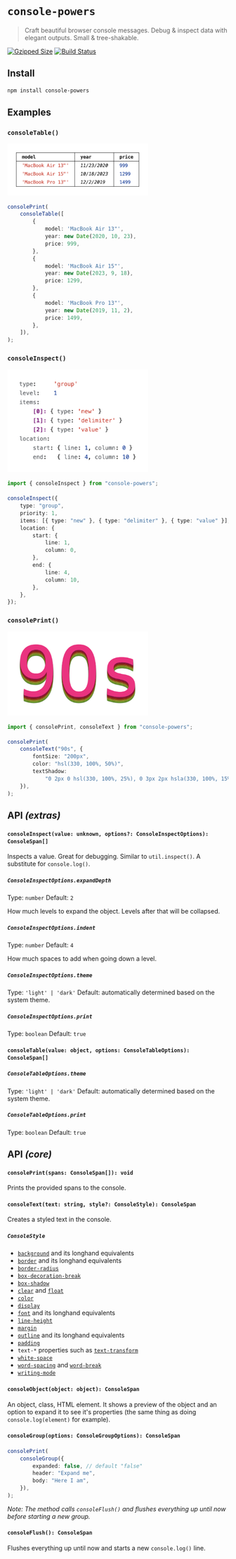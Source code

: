 # `console-powers`

> Craft beautiful browser console messages.
> Debug & inspect data with elegant outputs.
> Small & tree-shakable.

[![Gzipped Size](https://img.shields.io/bundlephobia/minzip/console-powers)](https://bundlephobia.com/result?p=console-powers)
[![Build Status](https://img.shields.io/github/actions/workflow/status/astoilkov/console-powers/main.yml?branch=main)](https://github.com/astoilkov/console-powers/actions/workflows/main.yml)

<!--
## Why
## Usage
## API
## Alternatives
## Related
-->

## Install

```bash
npm install console-powers
```

## Examples

### `consoleTable()`

<picture>
    <source media="(prefers-color-scheme: dark)" srcset="/img/light/table.png">
    <source media="(prefers-color-scheme: light)" srcset="/img/dark/table.png">
    <img src="/img/light/table.png" width="320" />
</picture>

```ts
consolePrint(
    consoleTable([
        {
            model: 'MacBook Air 13"',
            year: new Date(2020, 10, 23),
            price: 999,
        },
        {
            model: 'MacBook Air 15"',
            year: new Date(2023, 9, 18),
            price: 1299,
        },
        {
            model: 'MacBook Pro 13"',
            year: new Date(2019, 11, 2),
            price: 1499,
        },
    ]),
);
```

### `consoleInspect()`

<picture>
  <source media="(prefers-color-scheme: dark)" srcset="/img/light/inspect.png">
  <source media="(prefers-color-scheme: light)" srcset="/img/dark/inspect.png">
  <img src="/img/light/inspect.png" width="320" />
</picture>

```ts
import { consoleInspect } from "console-powers";

consoleInspect({
    type: "group",
    priority: 1,
    items: [{ type: "new" }, { type: "delimiter" }, { type: "value" }],
    location: {
        start: {
            line: 1,
            column: 0,
        },
        end: {
            line: 4,
            column: 10,
        },
    },
});
```

### `consolePrint()`

<picture>
  <source media="(prefers-color-scheme: dark)" srcset="/img/light/print.png">
  <source media="(prefers-color-scheme: light)" srcset="/img/dark/print.png">
  <img src="/img/light/print.png" width="320" />
</picture>

```ts
import { consolePrint, consoleText } from "console-powers";

consolePrint(
    consoleText("90s", {
        fontSize: "200px",
        color: "hsl(330, 100%, 50%)",
        textShadow:
            "0 2px 0 hsl(330, 100%, 25%), 0 3px 2px hsla(330, 100%, 15%, 0.5), /* next */ 0 3px 0 hsl(350, 100%, 50%), 0 5px 0 hsl(350, 100%, 25%), 0 6px 2px hsla(350, 100%, 15%, 0.5), /* next */ 0 6px 0 hsl(20, 100%, 50%), 0 8px 0 hsl(20, 100%, 25%), 0 9px 2px hsla(20, 100%, 15%, 0.5), /* next */ 0 9px 0 hsl(50, 100%, 50%), 0 11px 0 hsl(50, 100%, 25%), 0 12px 2px hsla(50, 100%, 15%, 0.5), /* next */ 0 12px 0 hsl(70, 100%, 50%), 0 14px 0 hsl(70, 100%, 25%), 0 15px 2px hsla(70, 100%, 15%, 0.5), /* next */ 0 15px 0 hsl(90, 100%, 50%), 0 17px 0 hsl(90, 100%, 25%), 0 17px 2px hsla(90, 100%, 15%, 0.5)",
    }),
);
```

## API _(extras)_

#### `consoleInspect(value: unknown, options?: ConsoleInspectOptions): ConsoleSpan[]`

Inspects a value. Great for debugging. Similar to `util.inspect()`. A substitute for `console.log()`.

##### `ConsoleInspectOptions.expandDepth`

Type: `number`
Default: `2`

How much levels to expand the object. Levels after that will be collapsed.

##### `ConsoleInspectOptions.indent`

Type: `number`
Default: `4`

How much spaces to add when going down a level.

##### `ConsoleInspectOptions.theme`

Type: `'light' | 'dark'`
Default: automatically determined based on the system theme.

##### `ConsoleInspectOptions.print`

Type: `boolean`
Default: `true`

#### `consoleTable(value: object, options: ConsoleTableOptions): ConsoleSpan[]`

##### `ConsoleTableOptions.theme`

Type: `'light' | 'dark'`
Default: automatically determined based on the system theme.

##### `ConsoleTableOptions.print`

Type: `boolean`
Default: `true`

## API _(core)_

#### `consolePrint(spans: ConsoleSpan[]): void`

Prints the provided spans to the console.

#### `consoleText(text: string, style?: ConsoleStyle): ConsoleSpan`

Creates a styled text in the console.

##### `ConsoleStyle`

-   [`background`](https://developer.mozilla.org/en-US/docs/Web/CSS/background) and its longhand equivalents
-   [`border`](https://developer.mozilla.org/en-US/docs/Web/CSS/border) and its longhand equivalents
-   [`border-radius`](https://developer.mozilla.org/en-US/docs/Web/CSS/border-radius)
-   [`box-decoration-break`](https://developer.mozilla.org/en-US/docs/Web/CSS/box-decoration-break)
-   [`box-shadow`](https://developer.mozilla.org/en-US/docs/Web/CSS/box-shadow)
-   [`clear`](https://developer.mozilla.org/en-US/docs/Web/CSS/clear) and [`float`](https://developer.mozilla.org/en-US/docs/Web/CSS/float)
-   [`color`](https://developer.mozilla.org/en-US/docs/Web/CSS/color)
-   [`display`](https://developer.mozilla.org/en-US/docs/Web/CSS/display)
-   [`font`](https://developer.mozilla.org/en-US/docs/Web/CSS/font) and its longhand equivalents
-   [`line-height`](https://developer.mozilla.org/en-US/docs/Web/CSS/line-height)
-   [`margin`](https://developer.mozilla.org/en-US/docs/Web/CSS/margin)
-   [`outline`](https://developer.mozilla.org/en-US/docs/Web/CSS/outline) and its longhand equivalents
-   [`padding`](https://developer.mozilla.org/en-US/docs/Web/CSS/padding)
-   `text-*` properties such as [`text-transform`](https://developer.mozilla.org/en-US/docs/Web/CSS/text-transform)
-   [`white-space`](https://developer.mozilla.org/en-US/docs/Web/CSS/white-space)
-   [`word-spacing`](https://developer.mozilla.org/en-US/docs/Web/CSS/word-spacing) and [`word-break`](https://developer.mozilla.org/en-US/docs/Web/CSS/word-break)
-   [`writing-mode`](https://developer.mozilla.org/en-US/docs/Web/CSS/writing-mode)

#### `consoleObject(object: object): ConsoleSpan`

An object, class, HTML element. It shows a preview of the object and an option to expand it to see it's properties (the same thing as doing `console.log(element)` for example).

#### `consoleGroup(options: ConsoleGroupOptions): ConsoleSpan`

```ts
consolePrint(
    consoleGroup({
        expanded: false, // default "false"
        header: "Expand me",
        body: "Here I am",
    }),
);
```

_Note: The method calls `consoleFlush()` and flushes everything up until now before starting a new group._

#### `consoleFlush(): ConsoleSpan`

Flushes everything up until now and starts a new `console.log()` line.
